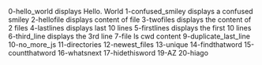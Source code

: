0-hello_world displays Hello. World
1-confused_smiley displays a confused smiley
2-hellofile displays content of file
3-twofiles displays the content of 2 files
4-lastlines displays last 10 lines
5-firstlines displays the first 10 lines
6-third_line displays the 3rd line
7-file
ls cwd content
9-duplicate_last_line
10-no_more_js
11-directories
12-newest_files
13-unique
14-findthatword
15-countthatword
16-whatsnext
17-hidethisword
19-AZ
20-hiago
